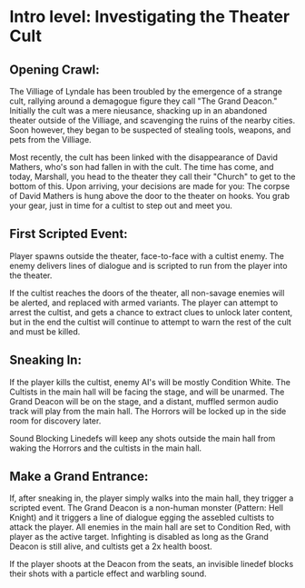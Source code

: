 # Intro level: Investigating the Theater Cult

## Opening Crawl:

The Villiage of Lyndale has been troubled by the emergence of a strange cult, rallying around a demagogue figure they call "The Grand Deacon."  Initially the cult was a mere nieusance, shacking up in an abandoned theater outside of the Villiage, and scavenging the ruins of the nearby cities.  Soon however, they began to be suspected of stealing tools, weapons, and pets from the Villiage.

Most recently, the cult has been linked with the disappearance of David Mathers, who's son had fallen in with the cult.  The time has come, and today, Marshall, you head to the theater they call their "Church" to get to the bottom of this.  Upon arriving, your decisions are made for you: The corpse of David Mathers is hung above the door to the theater on hooks.  You grab your gear, just in time for a cultist to step out and meet you.

## First Scripted Event:

Player spawns outside the theater, face-to-face with a cultist enemy.  The enemy delivers lines of dialogue and is scripted to run from the player into the theater.  

If the cultist reaches the doors of the theater, all non-savage enemies will be alerted, and replaced with armed variants.  The player can attempt to arrest the cultist, and gets a chance to extract clues to unlock later content, but in the end the cultist will continue to attempt to warn the rest of the cult and must be killed.

## Sneaking In:

If the player kills the cultist, enemy AI's will be mostly Condition White.  The Cultists in the main hall will be facing the stage, and will be unarmed.  The Grand Deacon will be on the stage, and a distant, muffled sermon audio track will play from the main hall.  The Horrors will be locked up in the side room for discovery later.  

Sound Blocking Linedefs will keep any shots outside the main hall from waking the Horrors and the cultists in the main hall.  

## Make a Grand Entrance:

If, after sneaking in, the player simply walks into the main hall, they trigger a scripted event.  The Grand Deacon is a non-human monster (Pattern: Hell Knight) and it triggers a line of dialogue egging the assebled cultists to attack the player.  All enemies in the main hall are set to Condition Red, with player as the active target.  Infighting is disabled as long as the Grand Deacon is still alive, and cultists get a 2x health boost.

If the player shoots at the Deacon from the seats, an invisible linedef blocks their shots with a particle effect and warbling sound.  
